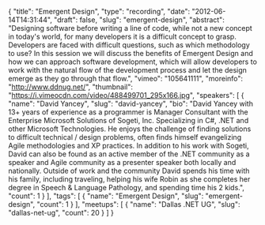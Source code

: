 {
  "title": "Emergent Design",
  "type": "recording",
  "date": "2012-06-14T14:31:44",
  "draft": false,
  "slug": "emergent-design",
  "abstract": "Designing software before writing a line of code, while not a new concept in today's world, for many developers it is a difficult concept to grasp. Developers are faced with difficult questions, such as which methodology to use? In this session we will discuss the benefits of Emergent Design and how we can approach software development, which will allow developers to work with the natural flow of the development process and let the design emerge as they go through that flow.",
  "vimeo": "105641111",
  "moreinfo": "http://www.ddnug.net/",
  "thumbnail": "https://i.vimeocdn.com/video/488499701_295x166.jpg",
  "speakers": [
    {
      "name": "David Yancey",
      "slug": "david-yancey",
      "bio": "David Yancey with 13+ years of experience as a programmer is Manager Consultant with the Enterprise Microsoft Solutions of Sogeti, Inc. Specializing in C#, .NET and other Microsoft Technologies. He enjoys the challenge of finding solutions to difficult technical / design problems, often finds himself evangelizing Agile methodologies and XP practices. In addition to his work with Sogeti, David can also be found as an active member of the .NET community as a speaker and Agile community as a presenter speaker both locally and nationally. Outside of work and the community David spends his time with his family, including traveling, helping his wife Robin as she completes her degree in Speech &amp; Language Pathology, and spending time his 2 kids.",
      "count": 1
    }
  ],
  "tags": [
    {
      "name": "Emergent Design",
      "slug": "emergent-design",
      "count": 1
    }
  ],
  "meetups": [
    {
      "name": "Dallas .NET UG",
      "slug": "dallas-net-ug",
      "count": 20
    }
  ]
}